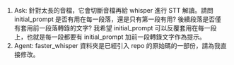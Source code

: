 1. Ask: 針對太長的音檔，它會切斷音檔再給 whisper 進行 STT 解讀。請問 initial_prompt 是否有用在每一段落，還是只有第一段有用? 後續段落是否僅有套用前一段落轉錄的文字? 我希望 initial_prompt 可以反覆套用在每一段上，也就是每一段都要有 initial_prompt 加前一段轉錄文字作為提示。
2. Agent: faster_whisper 資料夾是已經引入 repo 的原始碼的一部份，請為我直接修改。